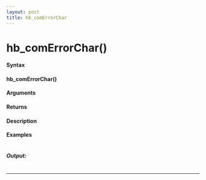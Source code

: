 ```yaml
---
layout: post
title: hb_comErrorChar
---
```


# hb_comErrorChar()


#### Syntax

#### hb_comErrorChar()

#### Arguments

#### Returns

#### Description

#### Examples

```

```

##### Output:

```

```

---